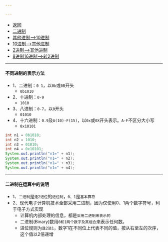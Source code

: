 ```yaml
---
 
---
```

- [返回](运算符.md)  
- [二进制](二进制.md)
- [其他进制-->10进制](其他进制-->10进制.md) 
- [10进制-->其他进制](10进制-->其他进制.md)  
- [2进制-->其他进制](2进制-->其他进制.md) 
- [8进制16进制-->转2进制](8进制16进制-->转2进制.md) 
---
#### 不同进制的表示方法
- 1、二进制：`0 1`，以`0b`或`0B`开头
	- `0b1010`
- 2、十进制：`0-9`
	- `1010`
- 3、八进制：`0-7`，以`0`开头
	- `01010`
- 4、十六进制：`0.9`及`A(10)-F(15)`，以`0x`或`0X`开头表示。`A-F`不区分大小写
	- `0x10101` 
```java
int n1 = 0b1010;
int n2 = 1010;
int n3 = 01010;
int n4 = 0x10101;
System.out.println("n1=" + n1);
System.out.println("n1=" + n2);
System.out.println("n1=" + n3);
System.out.println("n1=" + n4);
```
---
#### 二进制在运算中的说明
- 1、`二进制`是`逢2进位`的`进位制`，`0、1`是`基本算符`
- 2、现代电子计算机技术全部采用二进制，因为仅使用0、1两个数字符号，利于电子方式实现
	- 计算机内部处理的信息，都是`采用二进制来表示的`
	- 二进制(Binary)数用`0和1两个数字及其组合`来表示任何数。
	- 进位规则为`逢2进1`，数字1在不同位上代表不同的值，按从右至左的次序，这个值以2倍递增
